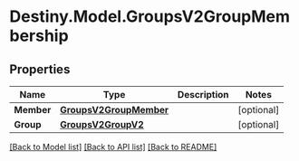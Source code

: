# Destiny.Model.GroupsV2GroupMembership

## Properties

Name | Type | Description | Notes
------------ | ------------- | ------------- | -------------
**Member** | [**GroupsV2GroupMember**](GroupsV2GroupMember.md) |  | [optional] 
**Group** | [**GroupsV2GroupV2**](GroupsV2GroupV2.md) |  | [optional] 

[[Back to Model list]](../README.md#documentation-for-models) [[Back to API list]](../README.md#documentation-for-api-endpoints) [[Back to README]](../README.md)

